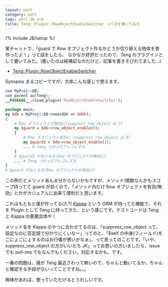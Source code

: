 ```yaml
---
layout: post
category: perl
tags: perl db orm
title: Teng::Plugin::RowObjectEnableSwitcher ってのを書いてみた
---
```

{% include JB/setup %}

某チャットで、「guard で Row オブジェクト作るかどうか切り替える物体を昔作ったよ！」って話をしたら、
なかなか好評だったので、Teng のプラグインとして書いてみた。(書いたのは結構前なのだけど、記事を書きそびれてました...)

- [Teng::Plugin::RowObjectEnableSwitcher](https://github.com/tsucchi/p5-Teng-Plugin-RowObjectEnableSwitcher)

Synopsis まるコピーですが、大体こんな感じで使えます。

```perl
use MyProj::DB;
use parent qw(Teng);
__PACKAGE__->load_plugin('RowObjectEnableSwitcher');

package main;
my $db = MyProj::DB->new(dbh => $dbh);
{
    # Row オブジェクトが無効に(suppress_row_object は 1)
    my $guard = $db->row_object_enable(0);
    {
        # Row オブジェクト有効に (suppress_row_object は 0)
        my $guard2 = $db->row_object_enable(1);
        ... # Teng つかってアレコレする
    }
    # $guard2 がなくなる(Row オブジェクトが無効に)
    ... # Teng つかってアレコレする
}
# $guard がなくなる(Row オブジェクトが有効に)
```

この例だとメリットあんま分からないかもですが、メソッド/関数なんかもスコープ持ってて guard が効くので、「メソッド内だけ Row オブジェクトを有効/無効」とかがカジュアルに出来て便利だと思います。

これはもともと僕が作ってる(た?) [Kappa](https://github.com/tsucchi/p5-Kappa) という ORM が持ってた機能で、それを Plugin として Teng に持ってきた、という感じです。テストコードは Teng と Kappa の悪魔合体や！

メソッド名を Kappa のやつに合わせてるのは、「suppress_row_object って、設定なのに否定語で分かりにくいなー」ってのと、「$self の中身(フィールド)をごにょごにょするのはお行儀が悪いかなぁ」、って思ってのことです。「いや、suppress_row_object の方がいいだろ JK」ってお思いの方いましたら、issue でも pull-req でもなんでもください。対応するかも、です。

一番の問題は、僕が Teng 最近さわって無いので、ちゃんと動いてるか、ちゃんと確認する手段がないってことですね。。。

興味があれば、使っていただけるとうれしいです。

